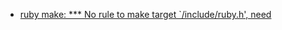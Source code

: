 - [ruby make: *** No rule to make target `/include/ruby.h', need](http://samwalt.iteye.com/blog/2371253)
